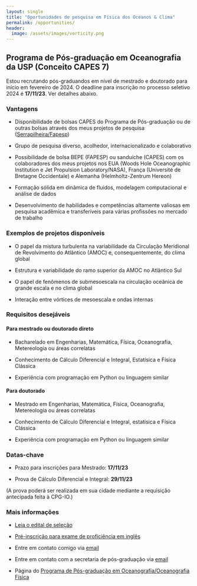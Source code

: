 ```yaml
---
layout: single
title: "Oportunidades de pesquisa em Física dos Oceanos & Clima"
permalink: /opportunities/
header:
  image: /assets/images/vorticity.png
---
```



## Programa de Pós-graduação em Oceanografia da USP (Conceito CAPES 7)

Estou recrutando pós-graduandos em nível de mestrado e doutorado para início em fevereiro de 2024. O deadline para inscrição no processo seletivo 2024 é **17/11/23**. Ver detalhes abaixo.

### Vantagens

- Disponibilidade de bolsas CAPES do Programa de Pós-graduação ou de outras bolsas através dos meus projetos de pesquisa ([Serrapilheira/Fapesp](https://serrapilheira.org/serrapilheira-apoiara-32-jovens-cientistas-com-r-22-milhoes-em-parceria-com-faps/))

- Grupo de pesquisa diverso, acolhedor, internacionalizado e colaborativo

- Possibilidade de bolsa BEPE (FAPESP) ou  sanduíche (CAPES) com os colaboradores dos meus projetos nos EUA (Woods Hole Oceanographic Institution e Jet Propulsion Laboratory/NASA), França (Université de Bretagne Occidentale) e Alemanha (Helmholtz-Zentrum Hereon)

- Formação sólida em dinâmica de fluidos, modelagem computacional e análise de dados

- Desenvolvimento de habilidades e competências altamente valiosas em pesquisa acadêmica e transferíveis para várias profissões no mercado de trabalho

### Exemplos de projetos disponíveis

- O papel da mistura turbulenta na variabilidade da Circulação Meridional de Revolvimento do Atlântico (AMOC) e, consequentemente, do clima global

- Estrutura e variabilidade do ramo superior da AMOC no Atlântico Sul

- O papel de fenômenos de submesoescala na circulação oceânica de grande escala e no clima global

- Interação entre vórtices de mesoescala e ondas internas

### Requisitos desejáveis

#### Para mestrado ou doutorado direto

- Bacharelado em Engenharias, Matemática, Física, Oceanografia, Metereologia ou áreas correlatas

- Conhecimento de Cálculo Diferencial e Integral, Estatísica e  Física Clássica

- Experiência com programação em Python ou linguagem similar

#### Para doutorado

- Mestrado em Engenharias, Matemática, Física, Oceanografia, Metereologia ou áreas correlatas

- Conhecimento de Cálculo Diferencial e Integral, estatísica e  Física Clássica

- Experiência com programação em Python ou linguagem similar


### Datas-chave

- Prazo para inscrições para Mestrado: **17/11/23**

- Prova de Cálculo Diferencial e Integral: **29/11/23**

(A prova poderá ser realizada em sua cidade mediante a requisição antecipada feita à CPG-IO.)

### Mais informações

- [Leia o edital de seleção](https://www.io.usp.br/index.php/pos-graduacao/programa-de-pos-graduacao/edital-2024-mestrado.html)

- [Pré-inscrição para exame de proficiência em inglês](https://www.io.usp.br/index.php/pos-graduacao/programa-de-pos-graduacao/proficiencia-em-lingua-estrangeira.html)

- Entre em contato comigo via [email](mailto:cesar.rocha@usp.br)

- Entre em contato com a secretaria de pós-graduação via [email](cpg_io@usp.br)

- Página do [Programa de Pós-graduação em Oceanografia/Oceanografia Física]()





